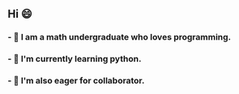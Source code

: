 ## Hi 😄  

### - 🔭 I am a math undergraduate who loves programming.  

### - 🌱 I'm currently learning python.  

### - 👯 I'm also eager for collaborator.

<!--
**huang706/huang706** is a ✨ _special_ ✨ repository because its `README.md` (this file) appears on your GitHub profile.

Here are some ideas to get you started:

- 🔭 I’m currently working on ...
- 🌱 I’m currently learning ...
- 👯 I’m looking to collaborate on ...
- 🤔 I’m looking for help with ...
- 💬 Ask me about ...
- 📫 How to reach me: ...
- 😄 Pronouns: ...
- ⚡ Fun fact: ...
-->

